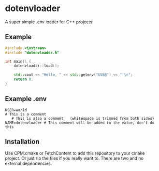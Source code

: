 # dotenvloader
A super simple .env loader for C++ projects

## Example
```cpp
#include <iostream>
#include "dotenvloader.h"

int main() {
    dotenvloader::load();
    
    std::cout << "Hello, " << std::getenv("USER") << "!\n";
    return 0;
}
```

## Example .env
```
USER=world
# This is a comment
   # This is also a comment   (whitespace is trimmed from both sides)
NAME=dotenvloader # This comment will be added to the value, don't do this
```


## Installation
Use CPM.cmake or FetchContent to add this repository to your cmake project. Or just rip the files if you really want to. There are two and no external dependencies.